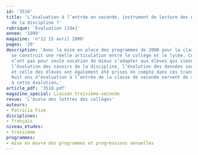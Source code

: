 ```yaml
---
id: '3510'
title: 'L’évaluation à l’entrée en seconde, instrument de lecture des évolutions
  de la discipline ?'
rubrique: 'Évaluation [2de]'
annee: '1999'
magazine: 'n°12 15 avril 2000'
pages: '20'
description: 'Avec la mise en place des programmes de 2000 pour la classe de seconde,
  se construit une réelle articulation entre le collège et le lycée. Ces programmes
  n’ont pas pour seule vocation de mieux s’adapter aux élèves qui viennent du collège :
  l’évolution des savoirs de la discipline, l’évolution des données socioculturelles
  et celle des élèves ont également été prises en compte dans ces transformations.
  Huit ans d’évaluation à l’entrée de la classe de seconde servent de support d’analyse
  à cette évolution…'
article_pdf: '3510.pdf'
magazine_special: Liaison troisième-seconde
revue: 'L’école des lettres des collèges'
auteurs:
- Patricia Fize
disciplines:
- français
niveau_etudes:
- troisième
programmes:
- mise en œuvre des programmes et progressions annuelles
---
```

